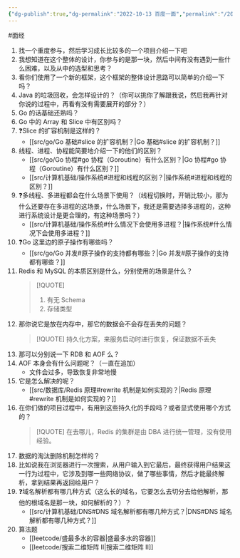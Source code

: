 ```yaml
---
{"dg-publish":true,"dg-permalink":"2022-10-13 百度一面","permalink":"/2022-10-13 百度一面/"}
---
```



#面经

1. 找一个重度参与，然后学习成长比较多的一个项目介绍一下吧
2. 我想知道在这个整体的设计，你参与的是那一块，然后中间有没有遇到一些什么困难，以及从中的选型和思考？
3. 看你们使用了一个新的框架，这个框架的整体设计思路可以简单的介绍一下吗？
4. Java 的垃圾回收，会怎样设计的？（你可以挑你了解跟我说，然后我再针对你说的过程中，再看有没有需要展开的部分？）
5. Go 的话基础还熟吗？
6. Go 中的 Array 和 Slice 中有区别吗？
7. ❓Slice 的扩容机制是这样的？
	- [[src/go/Go 基础#slice 的扩容机制？\|Go 基础#slice 的扩容机制？]]
8. 线程、进程、协程能简要地介绍一下的他们的区别？
	- [[src/go/Go 协程#go 协程（Goroutine）有什么区别？\|Go 协程#go 协程（Goroutine）有什么区别？]]
	- [[src/计算机基础/操作系统#进程和线程的区别？\|操作系统#进程和线程的区别？]]
9. ❓多线程、多进程都会在什么场景下使用？（线程切换时，开销比较小，那为什么还要存在多进程的这场景，什么场景下，我还是需要选择多进程的，这种进行系统设计是更合理的，有这种场景吗？）
	- [[src/计算机基础/操作系统#什么情况下会使用多进程？\|操作系统#什么情况下会使用多进程？]]
10. ❓Go 这里边的原子操作有哪些吗？
	- [[src/go/Go 并发#原子操作的支持都有哪些？\|Go 并发#原子操作的支持都有哪些？]]
11. Redis 和 MySQL 的本质区别是什么，分别使用的场景是什么？
	> [!QUOTE] 
	> 1. 有无 Schema
	> 2. 存储类型
12. 那你说它是放在内存中，那它的数据会不会存在丢失的问题？
	> [!QUOTE] 
	> 持久化方案，来服务启动时进行恢复，保证数据不丢失
13. 那可以分别说一下 RDB 和 AOF 么？
14. AOF 本身会有什么问题呢？（一直在追加）
	- 文件会过多，导致恢复非常地慢
15. 它是怎么解决的呢？
	- [[src/数据库/Redis 原理#rewrite 机制是如何实现的？\|Redis 原理#rewrite 机制是如何实现的？]]
16. 在你们做的项目过程中，有用到这些持久化的手段吗？或者显式使用哪个方式的？
	> [!QUOTE] 
	> 在去哪儿，Redis 的集群是由 DBA 进行统一管理，没有使用经验。
17. 数据的淘汰删除机制怎样的？
18. 比如说我在浏览器进行一次搜索，从用户输入到它最后，最终获得用户结果这一行为过程中，它涉及到哪一些网络协议，做了哪些事情，然后才能最终解析，拿到结果再返回给用户？
19. ❓域名解析都有哪几种方式（这么长的域名，它要怎么去切分去给他解析，那他的根域名是那一块，如何解析的？）？
	- [[src/计算机基础/DNS#DNS 域名解析都有哪几种方式？\|DNS#DNS 域名解析都有哪几种方式？]]
20. 算法题
	- [[leetcode/盛最多水的容器\|盛最多水的容器]]
	- [[leetcode/搜索二维矩阵 II\|搜索二维矩阵 II]]